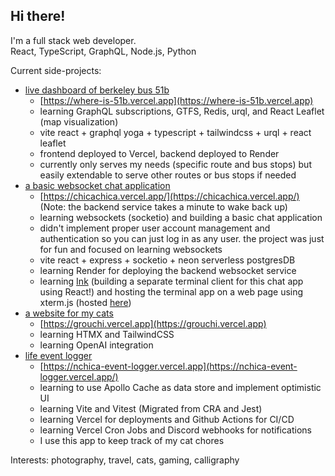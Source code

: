 ## Hi there!

I'm a full stack web developer.  
React, TypeScript, GraphQL, Node.js, Python

Current side-projects:
- [live dashboard of berkeley bus 51b](https://github.com/nathanchica/where-is-51b)
  - [https://where-is-51b.vercel.app](https://where-is-51b.vercel.app)
  - learning GraphQL subscriptions, GTFS, Redis, urql, and React Leaflet (map visualization)
  - vite react + graphql yoga + typescript + tailwindcss + urql + react leaflet
  - frontend deployed to Vercel, backend deployed to Render
  - currently only serves my needs (specific route and bus stops) but easily extendable to serve other routes or bus stops if needed
- [a basic websocket chat application](https://github.com/nathanchica/chicachica)
  - [https://chicachica.vercel.app/](https://chicachica.vercel.app/) (Note: the backend service takes a minute to wake back up)
  - learning websockets (socketio) and building a basic chat application
  - didn't implement proper user account management and authentication so you can just log in as any user. the project was just for fun and focused on learning websockets
  - vite react + express + socketio + neon serverless postgresDB
  - learning Render for deploying the backend websocket service
  - learning [Ink](https://github.com/vadimdemedes/ink) (building a separate terminal client for this chat app using React!) and hosting the terminal app on a web page using xterm.js (hosted [here](https://chicachica.onrender.com/terminal))
- [a website for my cats](https://github.com/nathanchica/grouchi)
  - [https://grouchi.vercel.app](https://grouchi.vercel.app)
  - learning HTMX and TailwindCSS
  - learning OpenAI integration
- [life event logger](https://github.com/nathanchica/life_event_logger_monorepo)
  - [https://nchica-event-logger.vercel.app](https://nchica-event-logger.vercel.app/)
  - learning to use Apollo Cache as data store and implement optimistic UI
  - learning Vite and Vitest (Migrated from CRA and Jest)
  - learning Vercel for deployments and Github Actions for CI/CD
  - learning Vercel Cron Jobs and Discord webhooks for notifications
  - I use this app to keep track of my cat chores

Interests: photography, travel, cats, gaming, calligraphy
